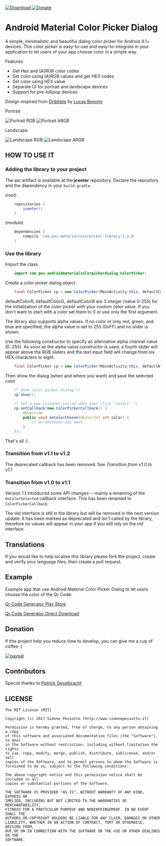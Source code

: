[ ![Download](https://api.bintray.com/packages/pes8/maven/Material-Color-Picker-Dialog/images/download.svg) ](https://bintray.com/pes8/maven/Material-Color-Picker-Dialog/_latestVersion) [![Donate](https://img.shields.io/badge/Donate-PayPal-green.svg)](https://www.paypal.com/cgi-bin/webscr?cmd=_s-xclick&hosted_button_id=DV499BFU9XWFQ)

# Android Material Color Picker Dialog
A simple, minimalistic and beautiful dialog color picker for Android 4.1+ devices. This color picker is easy-to-use and easy-to-integrate in your application to let users of your app choose color in a simple way.

Features
- Get Hex and (A)RGB color codes
- Set color using (A)RGB values and get HEX codes
- Set color using HEX value
- Separate UI for portrait and landscape devices
- Support for pre-lollipop devices

Design inspired from [Dribbble](https://dribbble.com/shots/1858968-Material-Design-colorpicker?list=following&offset=4) by [Lucas Bonomi](http://lucasbonomi.com/)

Portrait

![Portrait RGB](screenshots/main_portrait_rgb.png)
![Portrait ARGB](screenshots/main_portrait_argb.png)

Landscape

![Landscape RGB](screenshots/main_landscape_rgb.png)
![Landscape ARGB](screenshots/main_landscape_argb.png)


## HOW TO USE IT

### Adding the library to your project
The aar artifact is available at the **jcenter** repository. Declare the repository and the
dependency in your `build.gradle`.
    
(root)
```groovy
    repositories {
        jcenter()
    }
```
    
(module)
```groovy    
    dependencies {
        compile 'com.pes.materialcolorpicker:library:1.2.0'
    }
```

### Use the library

Import the class
```java
    import com.pes.androidmaterialcolorpickerdialog.ColorPicker;
```

Create a color picker dialog object

```java
    final ColorPicker cp = new ColorPicker(MainActivity.this, defaultColorR, defaultColorG, defaultColorB);
```

defaultColorR, defaultColorG, defaultColorB are 3 integer (value 0-255) for the initialization of the color picker with your custom color value. If you don't want to start with a color set them to 0 or use only the first argument.

The library also supports alpha values. If no color or only red, green, and blue are specified, the alpha value is set to 255 (0xFF) and no slider is shown.

Use the following constructor to specify an alternative alpha channel value (0..255). As soon as the alpha value constructor is used, a fourth slider will appear above the RGB sliders and the text input field will change from six HEX characters to eight.

```java
    final ColorPicker cp = new ColorPicker(MainActivity.this, defaultAlphaValue, defaultColorR, defaultColorG, defaultColorB);
```


Then show the dialog (when and where you want) and save the selected color

```java
    /* Show color picker dialog */
    cp.show();
    
    /* Set a new Listener called when user click "select" */
    cp.setCallback(new ColorPickerCallback() {
        @Override
        public void onColorChosen(@ColorInt int color) {
            // Do whatever you want
        }
    });
```

That's all :)

### Transition from v1.1 to v1.2

The deprecated callback has been removed. See *Transition from v1.0 to v1.1*.

### Transition from v1.0 to v1.1

Version 1.1 introduced some API changes---mainly a renaming of the `OnColorSelected` callback interface. This has been renamed to `ColorPickerCallback`.

The old interface is still in the library but will be removed in the next version update. It has been marked as deprecated and isn't called by the library, therefore no values will appear in your app if you still rely on the old interface.
 

## Translations

If you would like to help localise this library please fork the project, create and verify your language files, then create a pull request.


## Example

Example app that use Android Material Color Picker Dialog to let users choose the color of the Qr Code:

[Qr Code Generator Play Store](https://play.google.com/store/apps/details?id=com.pes.qrcodegeneratorv2)

[Qr Code Generator Direct Download](http://www.simonepessotto.it/App/QrCodeGeneratorRevolution.apk)

## Donation
If this project help you reduce time to develop, you can give me a cup of coffee :) 

[![paypal](https://www.paypalobjects.com/en_US/i/btn/btn_donateCC_LG.gif)](https://www.paypal.com/cgi-bin/webscr?cmd=_s-xclick&hosted_button_id=DV499BFU9XWFQ)

## Contributors

Special thanks to [Patrick Geselbracht](https://github.com/PattaFeuFeu)

## LICENSE

```
The MIT License (MIT)

Copyright (c) 2017 Simone Pessotto (http://www.simonepessotto.it)

Permission is hereby granted, free of charge, to any person obtaining a copy
of this software and associated documentation files (the "Software"), to deal
in the Software without restriction, including without limitation the rights
to use, copy, modify, merge, publish, distribute, sublicense, and/or sell
copies of the Software, and to permit persons to whom the Software is
furnished to do so, subject to the following conditions:

The above copyright notice and this permission notice shall be included in all
copies or substantial portions of the Software.

THE SOFTWARE IS PROVIDED "AS IS", WITHOUT WARRANTY OF ANY KIND, EXPRESS OR
IMPLIED, INCLUDING BUT NOT LIMITED TO THE WARRANTIES OF MERCHANTABILITY,
FITNESS FOR A PARTICULAR PURPOSE AND NONINFRINGEMENT. IN NO EVENT SHALL THE
AUTHORS OR COPYRIGHT HOLDERS BE LIABLE FOR ANY CLAIM, DAMAGES OR OTHER
LIABILITY, WHETHER IN AN ACTION OF CONTRACT, TORT OR OTHERWISE, ARISING FROM,
OUT OF OR IN CONNECTION WITH THE SOFTWARE OR THE USE OR OTHER DEALINGS IN THE
SOFTWARE.
```
